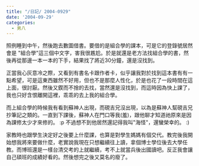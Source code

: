 ```yaml
---
title: "/日記/ 2004-0929"
date: '2004-09-29'
categories:
  - 男八
---
```


照例睡到中午，然後跑去數圖借書。要借的是組合學的課本，可是它的登錄號居然會是 "組合學"這三個中文字，害我很尷尬。於是就還是老方法找組合學的書，然後再從那邊一本一本的下手，結果找了將近30分鐘，還是沒找到。

正當我心灰意冷之際，又看到有書名卡跟作者卡，似乎讓我對於找到這本書有有一點希望，可是這東西雖然不好用，但也不是那麼人性化，於是也花了一段時間在這上面，很討厭。然後又鍥而不捨的去找，當然還是沒找到，而這時因為快上課了，我也只好含恨離開這裡，乖乖的去上我的組合學。

而上組合學的時候我有看到蘇神人出現，而硯吉兄沒出現，以為是蘇神人幫硯吉兄抄筆記之類的。一直到下課後，蘇神人在門口等我(羞)，跟他聊才知道祂原來是因為課修太少才來修的。 :p  不過想不到他居然還記得我叫"海怪"，還蠻榮幸的。 :)

家教時也跟學生決定好之後要上什麼課，也算是對學生媽媽有個交代。教完後我開始想我將來要做什麼，老實說我現在只想繼續往上讀，拿個博士學位後去大學任教。而博班還是一樣台清交考的上就繼續，考不上就當兵後出國讀吧。反正我會讓自己碩班的成績好看的。然後想完之後又莫名的廢了。